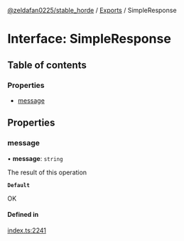 [@zeldafan0225/stable_horde](../../README.md) / [Exports](../modules.md) / SimpleResponse

# Interface: SimpleResponse

## Table of contents

### Properties

- [message](SimpleResponse.md#message)

## Properties

### message

• **message**: `string`

The result of this operation

**`Default`**

OK

#### Defined in

[index.ts:2241](https://github.com/MrlolDev/stable_horde/blob/2389aa8/index.ts#L2241)
